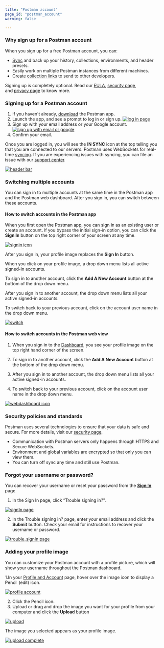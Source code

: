 ```yaml
---
title: "Postman account"
page_id: "postman_account"
warning: false

---
```


### Why sign up for a Postman account

When you sign up for a free Postman account, you can:

   *   [Sync](https://learning.postman.com/docs/postman/launching_postman/syncing/) and back up your history, collections, environments, and header presets.
   *   Easily work on multiple Postman instances from different machines.
   *   Create [collection links](https://learning.postman.com/docs/postman/collections/sharing_collections/) to send to other developers.

Signing up is completely optional. Read our [EULA](https://www.postman.com/legal/eula/), [security page](https://www.postman.com/security), and [privacy page](https://www.postman.com/licenses/privacy) to know more.


### Signing up for a Postman account

1. If you haven't already, [download](https://www.postman.com/downloads/) the Postman app.
2. Launch the app, and see a prompt to log in or sign up.
    [![log in page](https://assets.postman.com/postman-docs/59135838.png)](https://assets.postman.com/postman-docs/59135838.png)  
3. Sign up with your email address or your Google account.
    [![sign up with email or google](https://assets.postman.com/postman-docs/signUp.png)](https://assets.postman.com/postman-docs/signUp.png)  
4. Confirm your email.

Once you are logged in, you will see the **IN SYNC** icon at the top telling you that you are connected to our servers. Postman uses WebSockets for real-time [syncing](https://learning.postman.com/docs/postman/launching_postman/syncing). If you are experiencing issues with syncing, you can file an issue with our [support center](https://support.postman.com/hc/en-us).

[![header bar](https://assets.postman.com/postman-docs/WS-HeaderToolBar-new+button1.png)](https://assets.postman.com/postman-docs/WS-HeaderToolBar-new+button1.png)


### Switching multiple accounts

You can sign in to multiple accounts at the same time in the Postman app and the Postman web dashboard. After you sign in, you can switch between these accounts. 

#### How to switch accounts in the Postman app 

When you first open the Postman app, you can sign in as an existing user or create an account. 
If you bypass the initial sign-in option, you can click the **Sign In** button on the top right corner of your screen at any time.

[![signin icon](https://assets.postman.com/postman-docs/WS-basic-white.png)](https://assets.postman.com/postman-docs/WS-basic-white.png)

After you sign in, your profile image replaces the **Sign In** button.

When you click on your profile image, a drop down menu lists all active signed-in accounts.

To sign in to another account, click the **Add A New Account** button at the bottom of the drop down menu.

After you sign in to another account, the drop down menu lists all your active signed-in accounts.

To switch back to your previous account, click on the account user name in the drop down menu.

[![switch](https://assets.postman.com/postman-docs/WS-switchProfiles-app-white1.png)](https://assets.postman.com/postman-docs/WS-switchProfiles-app-white1.png)

#### How to switch accounts in the Postman web view

1. When you sign in to the [Dashboard](https://go.postman.co/me/collections), you see your profile image on the top right hand corner of the screen.  

2. To sign in to another account, click the **Add A New Account** button at the bottom of the drop down menu.

3. After you sign in to another account, the drop down menu lists all your active signed-in accounts.

4. To switch back to your previous account, click on the account user name in the drop down menu.

[![webdashboard icon](https://assets.postman.com/postman-docs/WS-switchProfiles-webDashboard.png)](https://assets.postman.com/postman-docs/WS-switchProfiles-webDashboard.png.png)


### Security policies and standards

Postman uses several technologies to ensure that your data is safe and secure. For more details, visit our [security page](https://www.postman.com/security).

   *   Communication with Postman servers only happens through HTTPS and Secure WebSockets.
   *   Environment and global variables are encrypted so that only you can view them.
   *   You can turn off sync any time and still use Postman.

### Forgot your username or password?

You can recover your username or reset your password from the [**Sign In**](https://identity.getpostman.com/login) page. 

1. In the Sign In page, click “Trouble signing in?”.

[![signIn page](https://assets.postman.com/postman-docs/SignInPage1.png)](https://assets.postman.com/postman-docs/SignInPage1.png)

<ol start="2">
  <li>In the Trouble signing in? page, enter your email address and click the <b>Submit</b> button.
   Check your email for instructions to recover your username or password.</li>
  </ol>

[![trouble_signIn page](https://assets.postman.com/postman-docs/signIn_trouble.png)](https://assets.postman.com/postman-docs/signIn_trouble.png)

### Adding your profile image

You can customize your Postman account with a profile picture, which will show your username throughout the Postman dashboard.

1.In your [Profile and Account](https://app.getpostman.com/dashboard/teams/edit)  page, hover over the image icon to display a Pencil (edit) icon.

[![profile account](https://assets.postman.com/postman-docs/profile-account-page2.png)](https://assets.postman.com/postman-docs/profile-account-page2.png)

  <ol start="2">
  <li>Click the Pencil icon.</li>
  <li>Upload or drag and drop the image you want for your profile from your computer and click the <b>Upload</b> button</li>
</ol>

[![upload](https://assets.postman.com/postman-docs/upload-image1.png)](https://assets.postman.com/postman-docs/upload-image1.png)

The image you selected appears as your profile image.

[![upload complete](https://assets.postman.com/postman-docs/profile-pic-complete1.png)](https://assets.postman.com/postman-docs/profile-pic-complete1.png)
